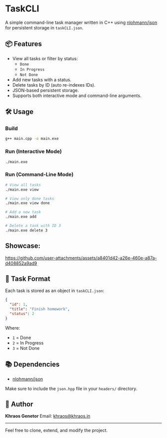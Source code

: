 # TaskCLI

A simple command-line task manager written in C++ using [nlohmann/json](https://github.com/nlohmann/json) for persistent storage in `taskCLI.json`.

## 📦 Features

- View all tasks or filter by status:
  - `Done`
  - `In Progress`
  - `Not Done`
- Add new tasks with a status.
- Delete tasks by ID (auto re-indexes IDs).
- JSON-based persistent storage.
- Supports both interactive mode and command-line arguments.

## 🛠️ Usage

### Build

```bash
g++ main.cpp -o main.exe
````

### Run (Interactive Mode)

```bash
./main.exe
```

### Run (Command-Line Mode)

```bash
# View all tasks
./main.exe view

# View only done tasks
./main.exe view done

# Add a new task
./main.exe add

# Delete a task with ID 3
./main.exe delete 3
```

## Showcase:

https://github.com/user-attachments/assets/a8401d42-a26e-460e-a87a-d408852a9ad9

## 📂 Task Format

Each task is stored as an object in `taskCLI.json`:

```json
{
  "id": 1,
  "title": "Finish homework",
  "status": 2
}
```

Where:

* `1` = Done
* `2` = In Progress
* `3` = Not Done

## 📚 Dependencies

* [nlohmann/json](https://github.com/nlohmann/json)

Make sure to include the `json.hpp` file in your `headers/` directory.

## 👤 Author

**Khraos Genetor**
Email: [khraos@khraos.in](mailto:khraos@khraos.in)

---

Feel free to clone, extend, and modify the project.
